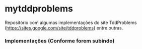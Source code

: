 mytddproblems
=============

Repositório com algumas implementações do site TddProblems (https://sites.google.com/site/tddproblems) entre outras.

### Implementações (Conforme forem subindo)
